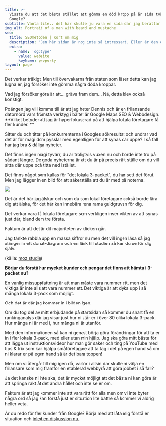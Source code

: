 ```yaml
---
title: >-
  Visste du att det bästa stället att gömma en död kropp på är sida två i
  Google?
subtitle: Vänta lite.. det här skulle ju vara en sida där jag berättar om mig själv..
img_alt: Portrait of a man with beard and mustache
seo:
  title: SEOmetoden | Kort om mig
  description: 'Den här sidan är nog inte så intressant. Eller är den det? '
  extra:
    - name: 'og:type'
      value: website
      keyName: property
layout: page
---
```

Det verkar tråkigt. Men till övervakarna från staten som läser detta kan jag lugna er, jag försöker inte gömma några döda kroppar.

Vad jag försöker göra är att... gräva fram dem... Nä, detta blev också konstigt.

Poängen jag vill komma till är att jag heter Dennis och är en frilansande datornörd vars främsta verktyg i bältet är Google Maps SEO & Webbdesign. **Vilket betyder att jag är hyperfokuserad på att hjälpa lokala företagare få fler kunder. **

Sitter du och tittar på konkurrenterna i Googles sökresultat och undrar vad det är för magi dom pysslar med egentligen för att synas där uppe? I så fall har jag bra & dåliga nyheter.

Det finns ingen magi tyvärr, du är troligtvis vuxen nu och borde inte tro på sådant längre. De goda nyheterna är att du är på precis rätt ställe om du vill sitta där uppe och titta ned istället.

Det finns något som kallas för "det lokala 3-packet", du har sett det förut. Men jag lägger in en bild för att säkerställa att du är med på noterna.

![](<stackbit_asset_id:static:static/images/Screenshot 2021-07-31 at 14-11-16 rörmokare stockhollm - Sök på Google.png>)

Det är det här jag älskar och som du som lokal företagare också borde lära dig att älska, för det här kan innebära rena rama guldgruvan för dig.

Det verkar vara få lokala företagare som verkligen inser vikten av att synas just där, bland dem tre första.

Faktum är att det är dit majoriteten av klicken går.

Jag tänkte rabbla upp en massa siffror nu men det vill ingen läsa så jag slänger in ett donut-diagram och en länk till studien så kan du se för dig själv.

(källa: [moz studie](https://moz.com/blog/the-new-snack-pack-where-users-clicking-how-you-can-win))

**Börjar du förstå hur mycket kunder och pengar det finns att hämta i 3-packet nu?**

En vanlig missuppfattning är att man måste vara nummer ett, men det viktiga är inte alls att vara nummer ett. Det viktiga är att dyka upp i så många lokala 3-pack som möjligt.

Och det är där jag kommer in i bilden igen.

Om du tog del av mitt erbjudande på startsidan så kommer du snart få en rankinganalys där jag visar just hur ni står er i över 80 olika lokala 3-pack. Hur många ni är med i, hur många ni är utanför.

Med den informationen så kan ni genast börja göra förändringar för att ta er in i fler lokala 3-pack, med eller utan min hjälp. Jag ska göra mitt bästa för att lägga ut instruktionsvideor hur man gör saker och ting på YouTube med tips & trix som kan hjälpa småföretagare att ta tag i det på egen hand så om ni klarar er på egen hand så är det bara toppen!

Men om vi återgår till mig igen då, varför i allsin dar skulle ni välja en frilansare som mig framför en etablerad webbyrå att göra jobbet i så fall?

Ja det kanske ni inte ska, det är mycket möjligt att det bästa ni kan göra är att springa rakt åt det andra hållet och inte se er om.

Faktum är att jag kommer inte att vara rätt för alla men om vi inte byter några ord så jag kan förstå just er situation lite bättre så kommer vi aldrig heller veta.

Är du redo för fler kunder från Google? Börja med att låta mig förstå er situation och [inled en diskussion nu.](www.google.com)
